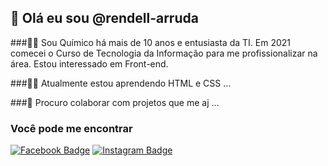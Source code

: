 ## 👋 Olá eu sou @rendell-arruda
  
###👨‍🔬 Sou Químico há mais de 10 anos e entusiasta da TI. Em 2021 comecei o Curso de Tecnologia da Informação para me profissionalizar na área. Estou interessado em Front-end.

###👨‍💻 Atualmente estou aprendendo HTML e CSS ...

###💞️ Procuro colaborar com projetos que me aj ...

### Você pode me encontrar  
[![Facebook Badge](https://img.shields.io/badge/Facebook-1877F2?style=for-the-badge&logo=facebook&logoColor=white&link=link_do_seu_perfil)](https://www.facebook.com/rendell.arruda)
[![Instagram Badge](https://img.shields.io/badge/Instagram-E4405F?style=for-the-badge&logo=instagram&logoColor=white&link=link_do_seu_perfil)](https://www.instagram.com/rendell.arruda/)
<!---
rendell-arruda/rendell-arruda is a ✨ special ✨ repository because its `README.md` (this file) appears on your GitHub profile.
You can click the Preview link to take a look at your changes.
--->
